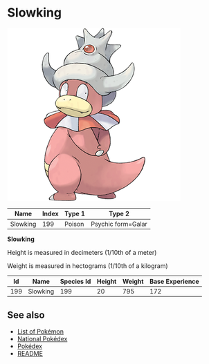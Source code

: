 # Slowking


![Slowking](images/199.png)

| **Name** | **Index** | **Type 1** | **Type 2** |
|----|----|----|----|
| Slowking | 199 | Poison | Psychic form=Galar  |

**Slowking** 


Height is measured in decimeters (1/10th of a meter)

Weight is measured in hectograms (1/10th of a kilogram)

| **Id** | **Name** | **Species Id** | **Height** | **Weight** | **Base Experience** |
|--------|----------|----------------|------------|------------|---------------------|
| 199 | Slowking | 199 | 20 | 795 | 172 |


## See also

- [List of Pokémon](../pokemon.md)
- [National Pokédex](../national_pokedex.md)
- [Pokédex](../pokedex.md)
- [README](../README.md)
